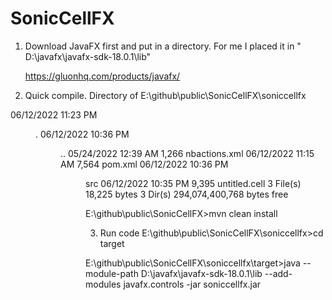 # SonicCellFX

1. Download JavaFX first and put in a directory. For me I placed it in " D:\javafx\javafx-sdk-18.0.1\lib"
   
   https://gluonhq.com/products/javafx/


2. Quick compile.
Directory of E:\github\public\SonicCellFX\soniccellfx

06/12/2022  11:23 PM    <DIR>          .
06/12/2022  10:36 PM    <DIR>          ..
05/24/2022  12:39 AM             1,266 nbactions.xml
06/12/2022  11:15 AM             7,564 pom.xml
06/12/2022  10:36 PM    <DIR>          src
06/12/2022  10:35 PM             9,395 untitled.cell
               3 File(s)         18,225 bytes
               3 Dir(s)  294,074,400,768 bytes free

E:\github\public\SonicCellFX>mvn clean install

3. Run code
E:\github\public\SonicCellFX\soniccellfx>cd target

E:\github\public\SonicCellFX\soniccellfx\target>java --module-path D:\javafx\javafx-sdk-18.0.1\lib --add-modules javafx.controls -jar soniccellfx.jar
